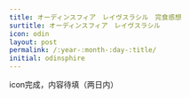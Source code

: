 ```yaml
---
title: オーディンスフィア　レイヴスラシル　完食感想
surtitle: オーディンスフィア　レイヴスラシル
icon: odin
layout: post
permalink: /:year-:month-:day-:title/
initial: odinsphire
---
```


icon完成，内容待填（两日内）